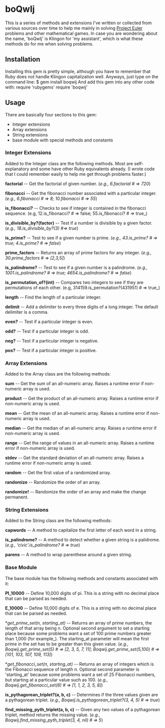 boQwIj
==========
This is a series of methods and extensions I've written or collected from various sources over time to help me mainly in solving [Project Euler](http://projecteuler.net/) problems and other mathematical games.  In case you are wondering about the name, 'boQwIj' is Klingon for 'my assistant', which is what these methods do for me when solving problems.

Installation
------------
Installing this gem is pretty simple, although you have to remember that Ruby does not handle Klingon capitalization well.  Anyways, just type on the command line:
    $ gem install boqwij
And add this gem into any other code with:
    require 'rubygems'
		require 'boqwij'

Usage
------------
There are basically four sections to this gem:

* Integer extensions
* Array extensions
* String extensions
* base module with special methods and constants



### Integer Extensions ###

Added to the Integer class are the following methods.  Most are self-explanatory and some have other Ruby equivalents already. 
(I wrote code that I could remember easily to help me get through problems faster.)

**factorial** -- Get the factorial of given number. 
(_e.g., 6.factorial # => 720_)

**fibonacci** -- Get the fibonacci number associated with a particular integer. 
(_e.g., 6.fibonacci # => 8; 10.fibonacci # => 55_)

**is_fibonacci?** -- Checks to see if integer is contained in the fibonacci sequence.
(e.g, 12.is_fibonacci? # => false; 55.is_fibonacci? # => true_)

**is_divisible_by?(factor)** -- Test if a number is divisible by a given factor. 
(_e.g., 18.is_divisible_by?(3) #=> true_)

**is_prime?** -- Test to see if a given number is prime.
(_e.g., 43.is_prime? # => true; 4.is_prime? # => false_)

**prime_factors** -- Returns an array of prime factors for any integer. 
(_e.g., 30.prime_factors # => [2,3,5]_)

**is_palindrome?** -- Test to see if a given number is a palindrome.
(_e.g., 1001.is_palindrome? # => true; 4654.is_palindrome? # => false_)

**is_permutation_of?(int)** -- Compares two integers to see if they are permutations of each other. 
(e.g, 314159.is_permutation?(431951) # => true_)

**length** -- Find the length of a particular integer.

**delimit** -- Add a delimiter to every three digits of a long integer. The default delimiter is a comma.

**even?** -- Test if a particular integer is even.

**odd?** -- Test if a particular integer is odd.

**neg?** -- Test if a particular integer is negative.

**pos?** -- Test if a particular integer is positive.



### Array Extensions ###

Added to the Array class are the following methods:

**sum** -- Get the sum of an all-numeric array. Raises a runtime error if non-numeric array is used.

**product** -- Get the product of an all-numeric array. Raises a runtime error if non-numeric array is used.

**mean** -- Get the mean of an all-numeric array. Raises a runtime error if non-numeric array is used.

**median** -- Get the median of an all-numeric array. Raises a runtime error if non-numeric array is used.

**range** -- Get the range of values in an all-numeric array. Raises a runtime error if non-numeric array is used.

**stdev** -- Get the standard deviation of an all-numeric array. Raises a runtime error if non-numeric array is used.

**random** -- Get the first value of a randomized array.

**randomize** -- Randomize the order of an array.

**randomize!** -- Randomize the order of an array and make the change permanent.



### String Extensions ###

Added to the String class are the following methods:

**capwords** -- A method to capitalize the first letter of each word in a string.

**is_palindrome?** -- A method to detect whether a given string is a palidrome. (_e.g., ‘civic’.is_palindrome? # => true_)

**parens** -- A method to wrap parenthese around a given string.



### Base Module ###

The base module has the following methods and constants associated with it:

**PI_10000** -- Define 10,000 digits of pi.  This is a string with no decimal place that can be parsed as needed.

**E_10000** -- Define 10,000 digits of e.  This is a string with no decimal place that can be parsed as needed.

**get_prime_set(n, *starting_at)** -- Returns an array of prime numbers, the length of that array being n.  Optional second argument to set a starting place because some problems want a set of 100 prime numbers greater than 1,000 (for example_).  The starting_at parameter will mean the first prime in the set has to be greater than this given value. (_e.g., Boqwij.get_prime_set(5) # => [2, 3, 5, 7, 11]; Boqwij.get_prime_set(5,100) # => [101, 103, 107, 109, 113]_)

**get_fibonacci_set(n, *starting_at)** -- Returns an array of integers which is the Fibonacci sequence of length n.  Optional second parameter is 'starting_at' because some problems want a set of 25 Fibonacci numbers, but starting at a particular value such as 100. (_e.g., Boqwij.get_fibonacci_set(6) # => [1, 1, 2, 3, 5, 8]_)

**is_pythagorean_triplet?(a, b, c)** -- Determines if the three values given are a pythagorean triplet. (_e.g., Boqwij.is_pythagorean_triplet?(3, 4, 5) # => true_)

**find_missing_pyth_triplet(a, b, c)** -- Given any two values of a pythagorean triplet, method returns the missing value. (_e.g., Boqwij.find_missing_pyth_triplet(3, 4, nil) # => 5_)
